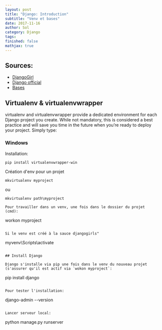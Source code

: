 ```yaml
---
layout: post
title: "Django: Introduction"
subtitle: "Venv et bases"
date: 2017-11-16
author: Sol
category: Django
tags: 
finished: false
mathjax: true
---
```


## Sources:

* [DjangoGirl](https://tutorial.djangogirls.org/en/django_installation/)
* [Django official](https://docs.djangoproject.com/en/1.11/howto/windows/)
* [Bases](https://docs.djangoproject.com/en/1.11/intro/tutorial01/)

## Virtualenv & virtualenvwrapper

virtualenv and virtualenvwrapper provide a dedicated environment for each Django project you create. While not mandatory, this is considered a best practice and will save you time in the future when you’re ready to deploy your project. Simply type:

### Windows

Installation:

```
pip install virtualenvwrapper-win
```

Création d'env pour un projet

```
mkvirtualenv myproject
```
ou
```
mkvirtualenv path\myproject

Pour travailler dans un venv, une fois dans le dossier du projet (cmd):

```
workon myproject
```

Si le venv est créé à la sauce djangogirls"

```
myvenv\Scripts\activate
```

## Install Django

Django s'installe via pip une fois dans le venv du nouveau projet (s'assurer qu'il est actif via `wokon myproject`:

```
pip install django
```

Pour tester l'installation:

```
django-admin --version
```

Lancer serveur local:

```
python manage.py runserver
```
